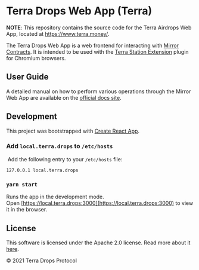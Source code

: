 # Terra Drops Web App (Terra)

**NOTE**: This repository contains the source code for the Terra Airdrops Web App, located at https://www.terra.money/.

The Terra Drops Web App is a web frontend for interacting with [Mirror Contracts](https://github.com/Mirror-Protocol/Mirror-contracts). It is intended to be used with the [Terra Station Extension](https://terra.money/extension) plugin for Chromium browsers.

## User Guide

A detailed manual on how to perform various operations through the Mirror Web App are available on the [official docs site](https://docs.mirror.finance/user-guide/getting-started).

## Development

This project was bootstrapped with [Create React App](https://github.com/facebook/create-react-app).

### Add `local.terra.drops` to `/etc/hosts`
​
Add the following entry to your `/etc/hosts` file:
​
```
127.0.0.1 local.terra.drops
```

### `yarn start`

Runs the app in the development mode.<br>
Open [https://local.terra.drops:3000](https://local.terra.drops:3000) to view it in the browser.

## License

This software is licensed under the Apache 2.0 license. Read more about it [here](./LICENSE).

© 2021 Terra Drops Protocol
